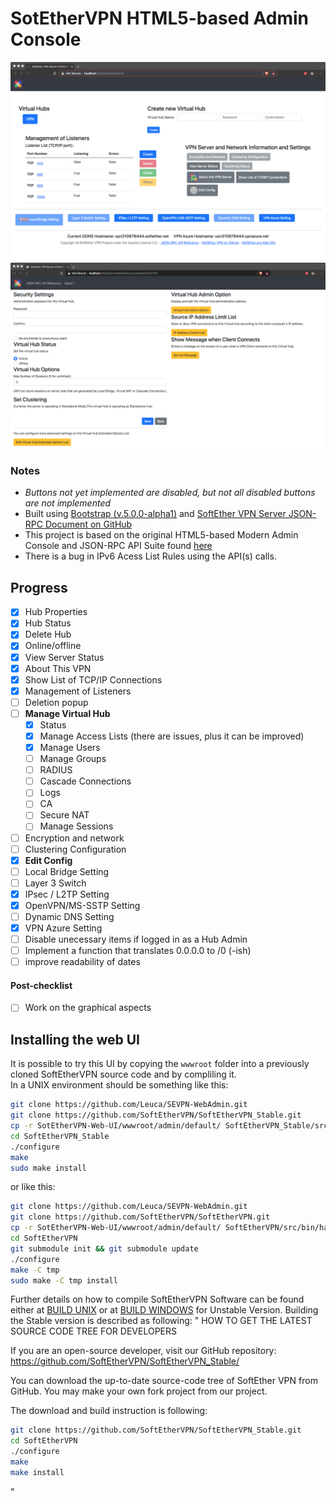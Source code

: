 # SotEtherVPN HTML5-based Admin Console
![](preview.png) 
![](hub-settings.png)
### Notes
  - *Buttons not yet implemented are disabled, but not all disabled buttons are not implemented*
  - Built using [Bootstrap (v.5.0.0-alpha1)](https://github.com/twbs/bootstrap) and [SoftEther VPN Server JSON-RPC Document on GitHub](https://github.com/SoftEtherVPN/SoftEtherVPN/tree/master/developer_tools/vpnserver-jsonrpc-clients/)
  - This project is based on the original HTML5-based Modern Admin Console and JSON-RPC API Suite found [here](https://github.com/SoftEtherVPN/SoftEtherVPN/tree/master/src/bin/hamcore/wwwroot/admin)
  - There is a bug in IPv6 Acess List Rules using the API(s) calls.
## Progress
  - [x] Hub Properties
  - [x] Hub Status
  - [x] Delete Hub
  - [x] Online/offline
  - [x] View Server Status
  - [x] About This VPN
  - [x] Show List of TCP/IP Connections
  - [x] Management of Listeners
  - [ ] Deletion popup
  - [ ] **Manage Virtual Hub**
    - [x] Status
    - [x] Manage Access Lists (there are issues, plus it can be improved)
    - [x] Manage Users
    - [ ] Manage Groups
    - [ ] RADIUS
    - [ ] Cascade Connections
    - [ ] Logs
    - [ ] CA
    - [ ] Secure NAT
    - [ ] Manage Sessions
  - [ ] Encryption and network
  - [ ] Clustering Configuration
  - [x] **Edit Config**
  - [ ] Local Bridge Setting
  - [ ] Layer 3 Switch
  - [x] IPsec / L2TP Setting
  - [x] OpenVPN/MS-SSTP Setting
  - [ ] Dynamic DNS Setting
  - [x] VPN Azure Setting
  - [ ] Disable unecessary items if logged in as a Hub Admin
  - [ ] Implement a function that translates 0.0.0.0 to /0 (-ish)
  - [ ] improve readability of dates
#### Post-checklist
  - [ ] Work on the graphical aspects
## Installing the web UI
It is possible to try this UI by copying the ```wwwroot``` folder into a previously cloned SoftEtherVPN source code and by compliling it.<br>
In a UNIX environment should be something like this:
```bash
git clone https://github.com/Leuca/SEVPN-WebAdmin.git
git clone https://github.com/SoftEtherVPN/SoftEtherVPN_Stable.git
cp -r SotEtherVPN-Web-UI/wwwroot/admin/default/ SoftEtherVPN_Stable/src/bin/hamcore/wwwroot/admin
cd SoftEtherVPN_Stable
./configure
make
sudo make install
```

or like this:

```bash
git clone https://github.com/Leuca/SEVPN-WebAdmin.git
git clone https://github.com/SoftEtherVPN/SoftEtherVPN.git
cp -r SotEtherVPN-Web-UI/wwwroot/admin/default/ SoftEtherVPN/src/bin/hamcore/wwwroot/admin
cd SoftEtherVPN
git submodule init && git submodule update
./configure
make -C tmp
sudo make -C tmp install
```
Further details on how to compile SoftEtherVPN Software can be found either at [BUILD UNIX](https://github.com/SoftEtherVPN/SoftEtherVPN/blob/master/src/BUILD_UNIX.md) or at [BUILD WINDOWS](https://github.com/SoftEtherVPN/SoftEtherVPN/blob/master/src/BUILD_WINDOWS.md) for Unstable Version.
Building the Stable version is described as following:
"
HOW TO GET THE LATEST SOURCE CODE TREE FOR DEVELOPERS

If you are an open-source developer, visit our GitHub repository:
https://github.com/SoftEtherVPN/SoftEtherVPN_Stable/

You can download the up-to-date source-code tree of SoftEther VPN
from GitHub. You may make your own fork project from our project.

The download and build instruction is following:
```bash
git clone https://github.com/SoftEtherVPN/SoftEtherVPN_Stable.git
cd SoftEtherVPN
./configure
make
make install
```
"

